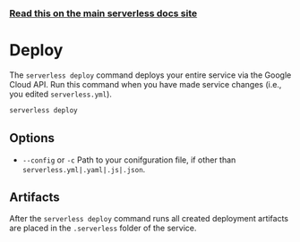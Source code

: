 <!--
title: Serverless Framework Commands - Google Cloud Functions - Deploy
menuText: deploy
menuOrder: 4
description: Deploy your service to the specified provider
layout: Doc
-->

<!-- DOCS-SITE-LINK:START automatically generated  -->

### [Read this on the main serverless docs site](https://www.serverless.com/framework/docs/providers/google/cli-reference/deploy)

<!-- DOCS-SITE-LINK:END -->

# Deploy

The `serverless deploy` command deploys your entire service via the Google Cloud API. Run this command when you have made service changes (i.e., you edited `serverless.yml`).

```bash
serverless deploy
```

## Options

- `--config` or `-c` Path to your conifguration file, if other than `serverless.yml|.yaml|.js|.json`.

## Artifacts

After the `serverless deploy` command runs all created deployment artifacts are placed in the `.serverless` folder of the service.
